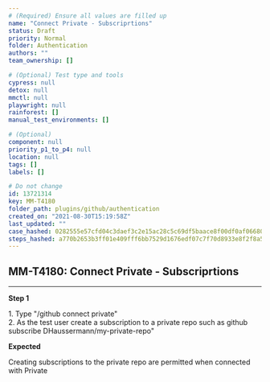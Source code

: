 ```yaml
---
# (Required) Ensure all values are filled up
name: "Connect Private - Subscriprtions"
status: Draft
priority: Normal
folder: Authentication
authors: ""
team_ownership: []

# (Optional) Test type and tools
cypress: null
detox: null
mmctl: null
playwright: null
rainforest: []
manual_test_environments: []

# (Optional)
component: null
priority_p1_to_p4: null
location: null
tags: []
labels: []

# Do not change
id: 13721314
key: MM-T4180
folder_path: plugins/github/authentication
created_on: "2021-08-30T15:19:58Z"
last_updated: ""
case_hashed: 0282555e57cfd04c3daef3c2e15ac28c5c69df5baace8f00df0af0668045fb1732215e1d56c28ac8e4d5fe5945413642
steps_hashed: a770b2653b3ff01e409fff6bb7529d1676edf07c7f70d8933e8f2f8a53c9d35aef11e311e2305aa18809dfcc32e7f07b
---
```


## MM-T4180: Connect Private - Subscriprtions

---

**Step 1**

1\. Type "/github connect private"\
2\. As the test user create a subscription to a private repo such as github subscribe DHaussermann/my-private-repo"

**Expected**

Creating subscriptions to the private repo are permitted when connected with Private
